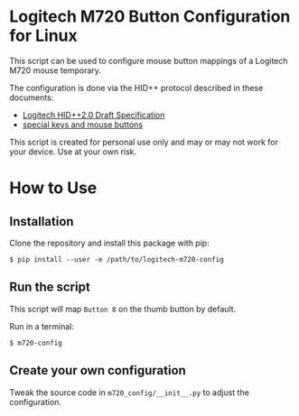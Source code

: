 # Logitech M720 Button Configuration for Linux

This script can be used to configure mouse button mappings of a Logitech M720 mouse temporary.

The configuration is done via the HID++ protocol described in these documents:

 * [Logitech HID++2.0 Draft Specification](https://lekensteyn.nl/files/logitech/logitech_hidpp_2.0_specification_draft_2012-06-04.pdf)
 * [special keys and mouse buttons](https://lekensteyn.nl/files/logitech/x1b04_specialkeysmsebuttons.html#divertedButtonsEvent)

This script is created for personal use only and may or may not work for your device. Use at your own risk.

# How to Use

## Installation

Clone the repository and install this package with pip:

```
$ pip install --user -e /path/to/logitech-m720-config
```

## Run the script

This script will map `Button 8` on the thumb button by default.

Run in a terminal:

```
$ m720-config
```

## Create your own configuration

Tweak the source code in `m720_config/__init__.py` to adjust the configuration.
